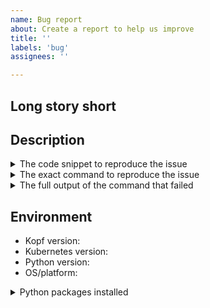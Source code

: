 ```yaml
---
name: Bug report
about: Create a report to help us improve
title: ''
labels: 'bug'
assignees: ''

---
```

## Long story short

<!-- Please describe your problem in 1-3 sentences. What has happened? What has not happened, but should have? -->


## Description

<!-- Please provide as much information as possible. Lack of information may result in a delayed response. As a guideline, use the following placeholders, and add yours as needed. -->

<details><summary>The code snippet to reproduce the issue</summary>

```python
import kopf
```
</details>

<details><summary>The exact command to reproduce the issue</summary>

```bash
kopf run ...
```
</details>

<details><summary>The full output of the command that failed</summary>

```
```
</details>


## Environment

<!-- The following commands can help:
     `kopf --version` or `pip show kopf`
     `kubectl version`
     `python --version`
-->

* Kopf version:
* Kubernetes version:
* Python version:
* OS/platform:

<details><summary>Python packages installed</summary>
<!-- use `pip freeze --all` -->

```
```
</details>
